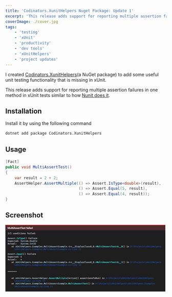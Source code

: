 ```yaml
---
title: 'Codinators.XunitHelpers Nuget Package: Update 1'
excerpt: 'This release adds support for reporting multiple assertion failures in one method in xUnit tests'
coverImage: ./cover.jpg
tags:
    - 'testing'
    - 'xUnit'
    - 'productivity'
    - 'dev tools'
    - 'xUnitHelpers'
    - 'project updates'
---
```


I created [Codinators.XunitHelpers](https://www.nuget.org/packages/Codinators.XunitHelpers/)(a NuGet package) to add some useful unit testing functionality that is missing in xUnit.

This release adds support for reporting multiple assertion failures in one method in xUnit tests similar to how [Nunit does it](https://github.com/nunit/docs/wiki/Multiple-Asserts).

## Installation

Install it by using the following command

```bash
dotnet add package Codinators.XunitHelpers
```

## Usage

```csharp
[Fact]
public void MultiAssertTest()
{
    var result = 2 + 2;
    AssertHelper.AssertMultiple(() => Assert.IsType<double>(result),
                                () => Assert.Equal(5, result),
                                () => Assert.Equal(4, result));
}
```

## Screenshot

![Screenshot for Multiple Assert Failure](./cover.jpg)
